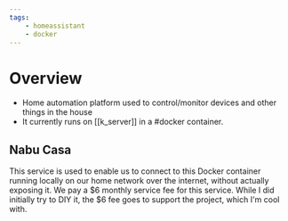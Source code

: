 ```yaml
---
tags:
    - homeassistant
    - docker
---
```

# Overview
- Home automation platform used to control/monitor devices and other things in the house
- It currently runs on [[k_server]] in a #docker container.
## Nabu Casa
This service is used to enable us to connect to this Docker container running locally on our home network over the internet, without actually exposing it.  We pay a $6 monthly service fee for this service.  While I did initially try to DIY it, the $6 fee goes to support the project, which I'm cool with.

